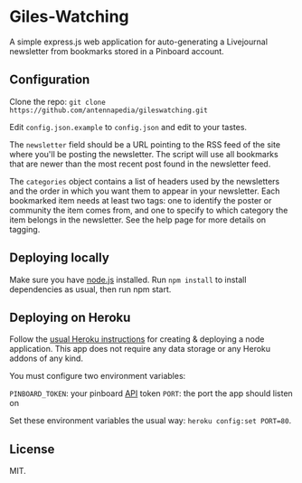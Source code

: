 # Giles-Watching

A simple express.js web application for auto-generating a Livejournal newsletter from bookmarks stored in a Pinboard account.

## Configuration

Clone the repo: `git clone https://github.com/antennapedia/gileswatching.git`

Edit `config.json.example` to `config.json` and edit to your tastes.

The `newsletter` field should be a URL pointing to the RSS feed of the site where you'll be posting the newsletter. The script will use all bookmarks that are newer than the most recent post found in the newsletter feed.

The `categories` object contains a list of headers used by the newsletters and the order in which you want them to appear in your newsletter. Each bookmarked item needs at least two tags: one to identify the poster or community the item comes from, and one to specify to which category the item belongs in the newsletter. See the help page for more details on tagging.

## Deploying locally

Make sure you have [node.js](http://nodejs.org/) installed. Run `npm install` to install dependencies as usual, then run npm start.

## Deploying on Heroku

Follow the [usual Heroku instructions](https://devcenter.heroku.com/articles/getting-started-with-nodejs) for creating & deploying a node application. This app does not require any data storage or any Heroku addons of any kind.

You must configure two environment variables:

`PINBOARD_TOKEN`: your pinboard [API](https://pinboard.in/api/) token
`PORT`: the port the app should listen on

Set these environment variables the usual way: `heroku config:set PORT=80`.

## License

MIT.
